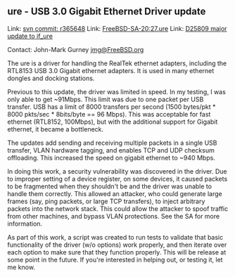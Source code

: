 ## ure - USB 3.0 Gigabit Ethernet Driver update ##

Link:	 [svn commit: r365648](https://svnweb.freebsd.org/changeset/base/365648)
Link:	 [FreeBSD-SA-20:27.ure](https://www.freebsd.org/security/advisories/FreeBSD-SA-20:27.ure.asc)
Link:	 [D25809 major update to if_ure](https://reviews.freebsd.org/D25809)

Contact: John-Mark Gurney <jmg@FreeBSD.org>  

The ure is a driver for handling the RealTek ethernet adapters,
including the RTL8153 USB 3.0 Gigabit ethernet adapters.  It is used
in many ethernet dongles and docking stations.

Previous to this update, the driver was limited in speed.  In my
testing, I was only able to get ~91Mbps.  This limit was due to one
packet per USB transfer.  USB has a limit of 8000 transfers per
second (1500 bytes/pkt * 8000 pkts/sec * 8bits/byte == 96 Mbps).
This was acceptable for fast ethernet (RTL8152, 100Mbps), but with
the additional support for Gigabit ethernet, it became a bottleneck.

The updates add sending and receiving multiple packets in a single
USB transfer, VLAN hardware tagging, and enables TCP and UDP
checksum offloading.  This increased the speed on gigabit ethernet
to ~940 Mbps.

In doing this work, a security vulnerability was discovered in the
driver.  Due to improper setting of a device register, on some
devices, it caused packets to be fragmented when they shouldn't be
and the driver was unable to handle them correctly.  This allowed an
attacker, who could generate large frames (say, ping packets, or
large TCP transfers), to inject arbitrary packets into the network
stack.  This could allow the attacker to spoof traffic from other
machines, and bypass VLAN protections.  See the SA for more
information.

As part of this work, a script was created to run tests to
validate that basic functionality of the driver (w/o options) work
properly, and then iterate over each option to make sure that they
function properly.  This will be release at some point in the
future.  If you're interested in helping out, or testing it, let me
know.

